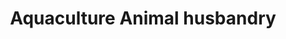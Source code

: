 ---
title: Aquaculture Animal husbandry
longTitle: 'Aquaculture, Animal husbandry'
tags:
- gccommon
narrowerTerm:
- "[[Fish farming]]"
---